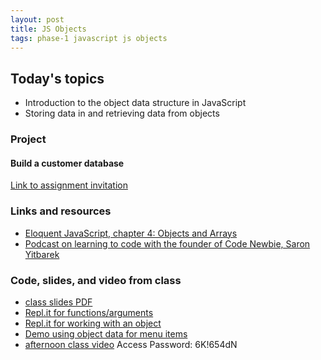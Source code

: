 ```yaml
---
layout: post
title: JS Objects
tags: phase-1 javascript js objects
---
```


## Today's topics

- Introduction to the object data structure in JavaScript
- Storing data in and retrieving data from objects

### Project
#### Build a customer database

[Link to assignment invitation](https://classroom.github.com/a/0W4Lpxo7)

### Links and resources

- [Eloquent JavaScript, chapter 4: Objects and Arrays](https://eloquentjavascript.net/04_data.html)
- [Podcast on learning to code with the founder of Code Newbie, Saron Yitbarek](https://devchat.tv/ruby-rogues/159-rr-hacking-education-with-saron-yitbarek/)

### Code, slides, and video from class

- [class slides PDF](https://drive.google.com/file/d/162VC9dTVHyxnIZBUdiF9vpHf9LER9hiJ/view?usp=sharing)
- [Repl.it for functions/arguments](https://repl.it/repls/TemporalAjarRar)
- [Repl.it for working with an object](https://repl.it/repls/EverlastingBrilliantKnowledge)
- [Demo using object data for menu items](https://github.com/momentum-team-1/examples/tree/master/using-object-data)
- [afternoon class video](https://us02web.zoom.us/rec/share/osVldOjMyjNOTbeStk6BB_Z5LJ7Aaaa8hiAZqfoInRlj9w53ot0Qsc4u-ZPf4jVI) Access Password: 6K!654dN
